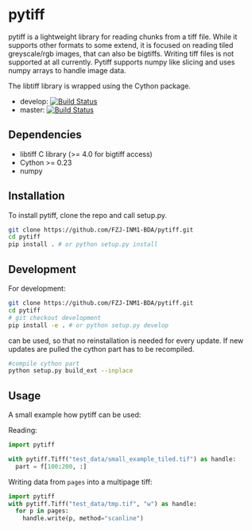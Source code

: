 # pytiff

pytiff is a lightweight library for reading chunks from a tiff file. While it supports other formats to some extend, it is focused on reading tiled greyscale/rgb images, that can also be bigtiffs. Writing tiff files is not supported at all currently. Pytiff supports numpy like slicing and uses numpy arrays to handle image data.

The libtiff library is wrapped using the Cython package.

* develop: [![Build Status](https://travis-ci.org/FZJ-INM1-BDA/pytiff.svg?branch=develop)](https://travis-ci.org/FZJ-INM1-BDA/pytiff)
* master: [![Build Status](https://travis-ci.org/FZJ-INM1-BDA/pytiff.svg?branch=master)](https://travis-ci.org/FZJ-INM1-BDA/pytiff)

## Dependencies

* libtiff C library (>= 4.0 for bigtiff access)
* Cython >= 0.23
* numpy

## Installation

To install pytiff, clone the repo and call setup.py.

```bash
git clone https://github.com/FZJ-INM1-BDA/pytiff.git
cd pytiff
pip install . # or python setup.py install
```

## Development

For development:

```bash
git clone https://github.com/FZJ-INM1-BDA/pytiff.git
cd pytiff
# git checkout development
pip install -e . # or python setup.py develop
```

can be used, so that no reinstallation is needed for every update.
If new updates are pulled the cython part has to be recompiled.
```bash
#compile cython part
python setup.py build_ext --inplace
```

## Usage

A small example how pytiff can be used:

Reading:
```python
import pytiff

with pytiff.Tiff("test_data/small_example_tiled.tif") as handle:
  part = f[100:200, :]
```

Writing data from `pages` into a multipage tiff:
```python
import pytiff
with pytiff.Tiff("test_data/tmp.tif", "w") as handle:
  for p in pages:
    handle.write(p, method="scanline")
```
